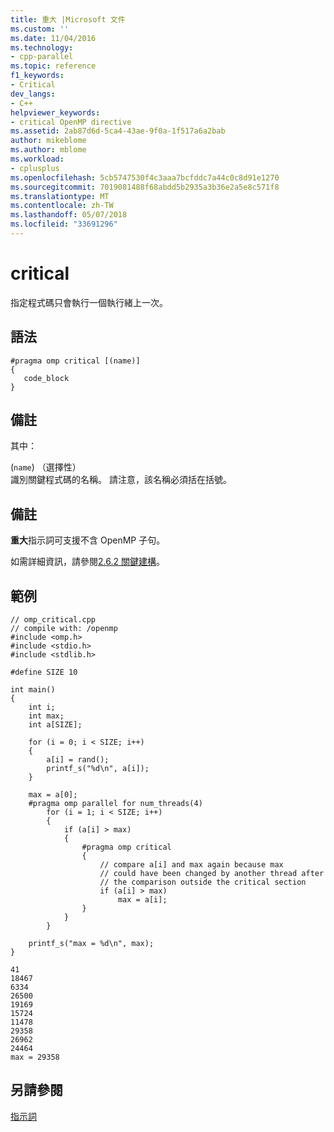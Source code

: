 ```yaml
---
title: 重大 |Microsoft 文件
ms.custom: ''
ms.date: 11/04/2016
ms.technology:
- cpp-parallel
ms.topic: reference
f1_keywords:
- Critical
dev_langs:
- C++
helpviewer_keywords:
- critical OpenMP directive
ms.assetid: 2ab87d6d-5ca4-43ae-9f0a-1f517a6a2bab
author: mikeblome
ms.author: mblome
ms.workload:
- cplusplus
ms.openlocfilehash: 5cb5747530f4c3aaa7bcfddc7a44c0c8d91e1270
ms.sourcegitcommit: 7019081488f68abdd5b2935a3b36e2a5e8c571f8
ms.translationtype: MT
ms.contentlocale: zh-TW
ms.lasthandoff: 05/07/2018
ms.locfileid: "33691296"
---
```

# <a name="critical"></a>critical
指定程式碼只會執行一個執行緒上一次。  
  
## <a name="syntax"></a>語法  
  
```  
#pragma omp critical [(name)]  
{  
   code_block  
}  
```  
  
## <a name="remarks"></a>備註  
 其中：  
  
 (`name`) （選擇性）  
 識別關鍵程式碼的名稱。 請注意，該名稱必須括在括號。  
  
## <a name="remarks"></a>備註  
 **重大**指示詞可支援不含 OpenMP 子句。  
  
 如需詳細資訊，請參閱[2.6.2 關鍵建構](../../../parallel/openmp/2-6-2-critical-construct.md)。  
  
## <a name="example"></a>範例  
  
```  
// omp_critical.cpp  
// compile with: /openmp   
#include <omp.h>  
#include <stdio.h>  
#include <stdlib.h>  
  
#define SIZE 10  
  
int main()   
{  
    int i;  
    int max;  
    int a[SIZE];  
  
    for (i = 0; i < SIZE; i++)   
    {  
        a[i] = rand();  
        printf_s("%d\n", a[i]);  
    }  
  
    max = a[0];  
    #pragma omp parallel for num_threads(4)  
        for (i = 1; i < SIZE; i++)   
        {  
            if (a[i] > max)  
            {  
                #pragma omp critical  
                {  
                    // compare a[i] and max again because max   
                    // could have been changed by another thread after   
                    // the comparison outside the critical section  
                    if (a[i] > max)  
                        max = a[i];  
                }  
            }  
        }  
  
    printf_s("max = %d\n", max);  
}  
```  
  
```Output  
41  
18467  
6334  
26500  
19169  
15724  
11478  
29358  
26962  
24464  
max = 29358  
```  
  
## <a name="see-also"></a>另請參閱  
 [指示詞](../../../parallel/openmp/reference/openmp-directives.md)